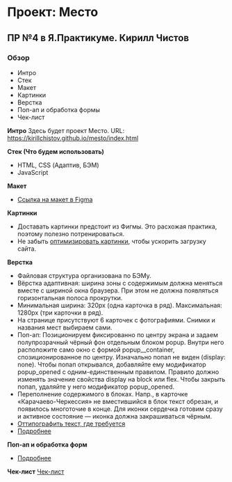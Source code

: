 # Проект: Место
## ПР №4 в Я.Практикуме. Кирилл Чистов

### Обзор
* Интро
* Стек
* Макет
* Картинки
* Верстка
* Поп-ап и обработка формы
* Чек-лист


**Интро**
Здесь будет проект Место.
URL: https://kirillchistov.github.io/mesto/index.html

**Стек (Что будем использовать)**
- HTML, CSS (Адаптив, БЭМ)
- JavaScript

**Макет**
* [Ссылка на макет в Figma](https://www.figma.com/file/2cn9N9jSkmxD84oJik7xL7/JavaScript.-Sprint-4?node-id=0%3A1)

**Картинки**
* Доставать картинки предстоит из Фигмы. Это расхожая практика, поэтому полезно потренироваться.
* Не забыть [оптимизировать картинки](https://tinypng.com/), чтобы ускорить загрузку сайта.

**Верстка**
* Файловая структура организована по БЭМу.
* Вёрстка адаптивная: ширина зоны с содержимым должна меняться вместе с шириной окна браузера. При этом не должна появляться горизонтальная полоса прокрутки. 
* Минимальная ширина: 320px (одна карточка в ряд). Максимальная: 1280px (три карточки в ряд).
* На странице присутствуют 6 карточек с фотографиями. Снимки и названия мест выбираем сами.
* Поп-ап: Позиционируем фиксированно по центру экрана и задаем полупрозрачный чёрный фон отдельным блоком popup. Внутри него расположите само окно с формой popup__container, спозиционированное по центру. Изначально попап не виден (display: none). Чтобы попап открывался, добавляйте ему модификатор popup_opened с одним-единственным правилом. Правило должно изменять значение свойства display на block или flex. Чтобы закрыть попап, удаляйте у него модификатор popup_opened.
* Переполнение содержимого в блоках. Напр., в карточке «Карачаево-Черкессия» не вместившийся в блок текст обрезан, и появилось многоточие в конце. Для иконки сердечка готовим сразу и активное состояние — иконка должна закрашиваться чёрным.
* [Оттипографить текст, где требуется](https://www.artlebedev.ru/typograf/)
* [Подробнее](https://practicum.yandex.ru/learn/web/courses/35d951a1-b62c-4a96-96ac-a8118657fad0/sprints/16600/topics/d60394db-0f4a-4c6e-bede-9bb46bf7d968/lessons/60e3a5ca-91ae-4c7c-bb78-1d25a001e9d6/)

**Поп-ап и обработка форм**
* [Подробнее](https://practicum.yandex.ru/learn/web/courses/35d951a1-b62c-4a96-96ac-a8118657fad0/sprints/16600/topics/d60394db-0f4a-4c6e-bede-9bb46bf7d968/lessons/60e3a5ca-91ae-4c7c-bb78-1d25a001e9d6/)

**Чек-лист**
[Чек-лист](https://code.s3.yandex.net/web-developer/checklists-pdf/new-program/checklist-4.pdf)